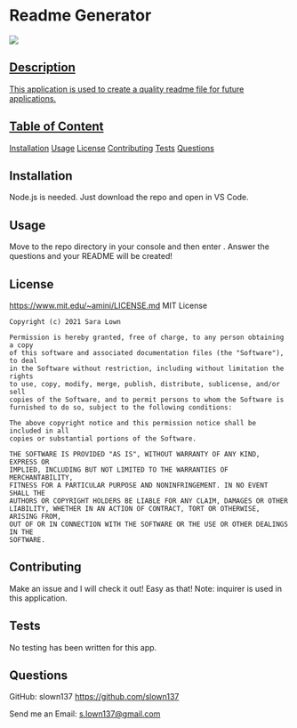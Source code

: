 # Readme Generator

  <a href=https://www.mit.edu/~amini/LICENSE.md><img src="https://img.shields.io/badge/License-MIT%202.0-green">

  ## Description
  This application is used to create a quality readme file for future applications.

  ## Table of Content
  [Installation](#Installation)
  [Usage](#Usage)
  [License](#License)
  [Contributing](#Contributing)
  [Tests](#Tests)
  [Questions](#Questions)

  ## Installation
  Node.js is needed. Just download the repo and open in VS Code.

  ## Usage
  Move to the repo directory in your console and then enter <node index.js>. Answer the questions and your README will be created!

  ## License
  https://www.mit.edu/~amini/LICENSE.md
  MIT License

    Copyright (c) 2021 Sara Lown
    
    Permission is hereby granted, free of charge, to any person obtaining a copy
    of this software and associated documentation files (the "Software"), to deal
    in the Software without restriction, including without limitation the rights
    to use, copy, modify, merge, publish, distribute, sublicense, and/or sell
    copies of the Software, and to permit persons to whom the Software is
    furnished to do so, subject to the following conditions:
    
    The above copyright notice and this permission notice shall be included in all
    copies or substantial portions of the Software.
    
    THE SOFTWARE IS PROVIDED "AS IS", WITHOUT WARRANTY OF ANY KIND, EXPRESS OR
    IMPLIED, INCLUDING BUT NOT LIMITED TO THE WARRANTIES OF MERCHANTABILITY,
    FITNESS FOR A PARTICULAR PURPOSE AND NONINFRINGEMENT. IN NO EVENT SHALL THE
    AUTHORS OR COPYRIGHT HOLDERS BE LIABLE FOR ANY CLAIM, DAMAGES OR OTHER
    LIABILITY, WHETHER IN AN ACTION OF CONTRACT, TORT OR OTHERWISE, ARISING FROM,
    OUT OF OR IN CONNECTION WITH THE SOFTWARE OR THE USE OR OTHER DEALINGS IN THE
    SOFTWARE.

  ## Contributing
  Make an issue and I will check it out! Easy as that! Note: inquirer is used in this application.

  ## Tests
  No testing has been written for this app.

  ## Questions
  GitHub: slown137
  https://github.com/slown137

  Send me an Email: [s.lown137@gmail.com](mailto:s.lown137@gmail.com)
